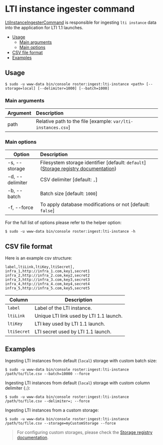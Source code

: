 # LTI instance ingester command

[LtiInstanceIngesterCommand](../../src/Command/Ingester/LtiInstanceIngesterCommand.php) is responsible for ingesting `lti instance` 
data into the application for LTI 1.1 launches.

- [Usage](#usage)
    - [Main arguments](#main-arguments)
    - [Main options](#main-options)
- [CSV file format](#csv-file-format)
- [Examples](#examples)

## Usage
```shell script
$ sudo -u www-data bin/console roster:ingest:lti-instance <path> [--storage=local] [--delimiter=1000] [--batch=1000]
```

### Main arguments

| Argument | Description                                                  |
| ---------|:-------------------------------------------------------------|
| path     | Relative path to the file [example: `var/lti-instances.csv`] |

### Main options

| Option          | Description                                                                                                   |
| ----------------|:--------------------------------------------------------------------------------------------------------------|
| -s, --storage   | Filesystem storage identifier [default: `default`] ([Storage registry documentation](../storage-registry.md)) |
| -d, --delimiter | CSV delimiter [default: `,`]                                                                                  |
| -b, --batch     | Batch size [default: `1000`]                                                                                  |
| -f, --force     | To apply database modifications or not [default: `false`]                                                     |

For the full list of options please refer to the helper option:
```shell script
$ sudo -u www-data bin/console roster:ingest:lti-instance -h
```

## CSV file format

Here is an example csv structure: 

```csv
label,ltiLink,ltiKey,ltiSecret],
infra_1,http://infra_1.com,key1,secret1
infra_2,http://infra_2.com,key2,secret2
infra_3,http://infra_3.com,key3,secret3
infra_4,http://infra_4.com,key4,secret4
infra_5,http://infra_5.com,key5,secret5
```

| Column | Description |
|--------|-------------|
| `label` | Label of the LTI instance. |
| `ltiLink` | Unique LTI link used by LTI 1.1 launch. |
| `ltiKey` | LTI key used by LTI 1.1 launch. |
| `ltiSecret` | LTI secret used by LTI 1.1 launch. |

## Examples

Ingesting LTI instances from default (`local`) storage with custom batch size:
```shell script
$ sudo -u www-data bin/console roster:ingest:lti-instance /path/to/file.csv --batch=10000 --force
```

Ingesting LTI instances from default (`local`) storage with custom column delimiter (`;`):
```shell script
$ sudo -u www-data bin/console roster:ingest:lti-instance /path/to/file.csv --delimiter=; --force
```

Ingesting LTI instances from a custom storage:
```shell script
$ sudo -u www-data bin/console roster:ingest:lti-instance /path/to/file.csv --storage=myCustomStorage --force
```

> For configuring custom storages, please check the [Storage registry documentation](../storage-registry.md).
